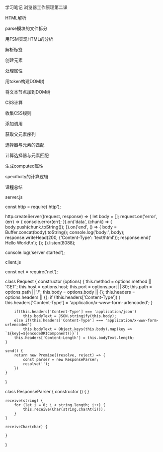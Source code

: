 学习笔记
浏览器工作原理第二课


HTML解析

parse模块的文件拆分

用FSM实现HTML的分析

解析标签

创建元素

处理属性

用token构建DOM树

将文本节点加到DOM树


CSS计算

收集CSS规则

添加调用

获取父元素序列

选择器与元素的匹配

计算选择器与元素匹配

生成computed属性

specificity的计算逻辑


课程总结



server.js

const http = require('http');

http.createServer((request, response) => {
    let body = [];
    request.on('error', (err) => {
        console.error(err);
    }).on('data', (chunk) => {
        body.push(chunk.toString());
    }).on('end', () => {
        body = Buffer.concat(body).toString();
        console.log('body:', body);
        response.writeHead(200, {'Content-Type': 'text/html'});
        response.end(' Hello World\n');
    });
}).listen(8088);

console.log('server started');

client.js

const net = require('net');

class Request {
    constructor (options) {
        this.method = options.method || 'GET';
        this.host = options.host;
        this.port = options.port || 80;
        this.path = options.path || '/';
        this.body = options.body || {};
        this.headers = options.headers || {};
        if (!this.headers['Content-Type']) {
            this.headers['Content-Type'] = 'application/x-www-form-urlencoded';
        }
        
        if(this.headers['Content-Type'] === 'application/json')
            this.bodyText = JSON.stringify(this.body);
        else if(this.headers['Content-Type'] === 'application/x-www-form-urlencoded')
            this.bodyText = Object.keys(this.body).map(key => `${key}=${encodeURIComponent()}`)
        this.headers['Content-Length'] = this.bodyText.length;
    }
    
    send() {
        return new Promise((resolve, reject) => {
            const parser = new ResponseParser;
            resolve('');
        })
    }
}

class ResponseParser {
    constructor () {
    }
    
    receive(string) {
        for (let i = 0; i < string.length; i++) {
            this.receive(Char(string.charAt(i)));
        }
    }
    
    receiveChar(char) {
    
    }
}

